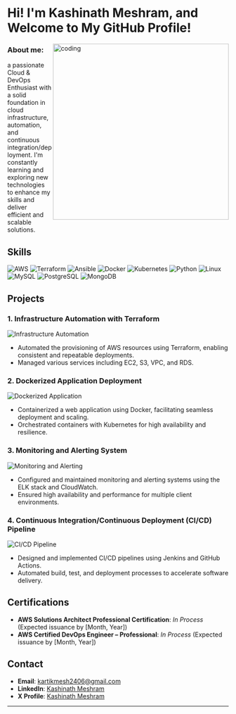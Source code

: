 # Hi! I'm **Kashinath Meshram**, and Welcome to My GitHub Profile!

<img align="right" alt="coding" width="400" src="https://miro.medium.com/v2/resize:fit:720/format:webp/1*9m-WDdL_ji01bGbjEnutEw.gif"></img>

<h3 align="left">About me:</h3>
 a passionate Cloud & DevOps Enthusiast with a solid foundation in cloud infrastructure, automation, and continuous integration/deployment. I'm constantly learning and exploring new technologies to enhance my skills and deliver efficient and scalable solutions.

## Skills
<p align="left">
  <img src="https://img.icons8.com/color/48/000000/amazon-web-services.png" alt="AWS" title="AWS"/>
  <img src="https://img.icons8.com/color/48/000000/terraform.png" alt="Terraform" title="Terraform"/>
  <img src="https://img.icons8.com/color/48/000000/ansible.png" alt="Ansible" title="Ansible"/>
  <img src="https://img.icons8.com/color/48/000000/docker.png" alt="Docker" title="Docker"/>
  <img src="https://img.icons8.com/color/48/000000/kubernetes.png" alt="Kubernetes" title="Kubernetes"/>
  <img src="https://img.icons8.com/color/48/000000/python.png" alt="Python" title="Python"/>
  <img src="https://img.icons8.com/color/48/000000/linux.png" alt="Linux" title="Linux"/>
  <img src="https://img.icons8.com/color/48/000000/mysql-logo.png" alt="MySQL" title="MySQL"/>
  <img src="https://img.icons8.com/color/48/000000/postgreesql.png" alt="PostgreSQL" title="PostgreSQL"/>
  <img src="https://img.icons8.com/color/48/000000/mongodb.png" alt="MongoDB" title="MongoDB"/>
</p>

## Projects
### 1. Infrastructure Automation with Terraform
![Infrastructure Automation]((https://lnkd.in/d_2XCVQQ))
- Automated the provisioning of AWS resources using Terraform, enabling consistent and repeatable deployments.
- Managed various services including EC2, S3, VPC, and RDS.

### 2. Dockerized Application Deployment
![Dockerized Application](https://www.example.com/path-to-docker-image.jpg)
- Containerized a web application using Docker, facilitating seamless deployment and scaling.
- Orchestrated containers with Kubernetes for high availability and resilience.

### 3. Monitoring and Alerting System
![Monitoring and Alerting](https://www.example.com/path-to-monitoring-image.jpg)
- Configured and maintained monitoring and alerting systems using the ELK stack and CloudWatch.
- Ensured high availability and performance for multiple client environments.

### 4. Continuous Integration/Continuous Deployment (CI/CD) Pipeline
![CI/CD Pipeline](https://www.example.com/path-to-cicd-image.jpg)
- Designed and implemented CI/CD pipelines using Jenkins and GitHub Actions.
- Automated build, test, and deployment processes to accelerate software delivery.

## Certifications
- **AWS Solutions Architect Professional Certification**: *In Process* (Expected issuance by [Month, Year])
- **AWS Certified DevOps Engineer – Professional**: *In Process* (Expected issuance by [Month, Year])

## Contact
- **Email**: [kartikmesh2406@gmail.com](mailto:kartikmesh2406@gmail.com)
- **LinkedIn**: [Kashinath Meshram](https://www.linkedin.com/in/kashinath-meshram-837893180/)
- **X Profile**: [Kashinath Meshram](https://x.com/KashinathMeshr2)

---


